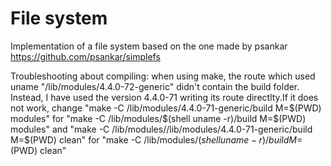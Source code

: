 # File system
Implementation of a file system based on the one made by psankar https://github.com/psankar/simplefs

Troubleshooting about compiling:
when using make, the route which used uname "/lib/modules/4.4.0-72-generic" didn't contain the build folder.
Instead, I have used the version 4.4.0-71 writing its route directlty.If it does not work, change
"make -C /lib/modules/4.4.0-71-generic/build  M=$(PWD) modules" for
 "make -C /lib/modules/$(shell uname -r)/build M=$(PWD) modules"
and "make -C /lib/modules//lib/modules/4.4.0-71-generic/build M=$(PWD) clean" for
"make -C /lib/modules/$(shell uname -r)/build M=$(PWD) clean"
